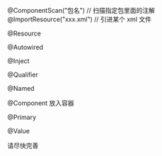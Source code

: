 @ComponentScan("包名")  // 扫描指定包里面的注解
@ImportResource("xxx.xml") // 引进某个 xml 文件


@Resource

@Autowired

@Inject

@Qualifier

@Named

@Component 放入容器

@Primary

@Value

请尽快完善